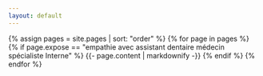 ```yaml
---
layout: default
---
```


{% assign pages = site.pages | sort: "order" %}
{% for page in pages %}
 {% if page.expose == "empathie avec assistant dentaire médecin spécialiste Interne" %}
    {{- page.content | markdownify -}}
  {% endif %}
{% endfor %}

